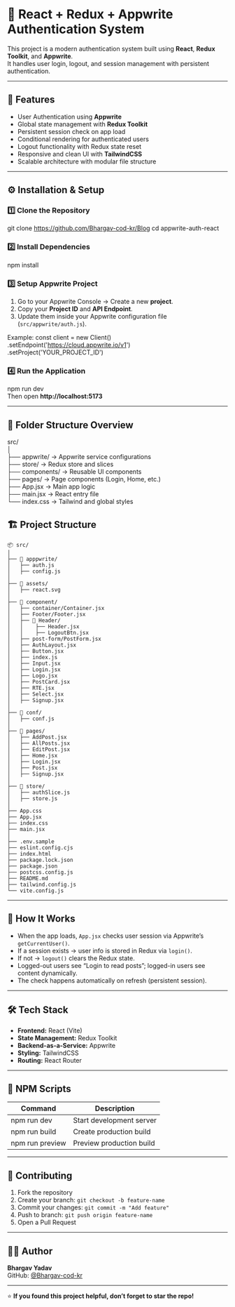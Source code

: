 # 🔐 React + Redux + Appwrite Authentication System

This project is a modern authentication system built using **React**, **Redux Toolkit**, and **Appwrite**.  
It handles user login, logout, and session management with persistent authentication.

---

## 🚀 Features

- User Authentication using **Appwrite**
- Global state management with **Redux Toolkit**
- Persistent session check on app load
- Conditional rendering for authenticated users
- Logout functionality with Redux state reset
- Responsive and clean UI with **TailwindCSS**
- Scalable architecture with modular file structure

---

## ⚙️ Installation & Setup

### 1️⃣ Clone the Repository
git clone https://github.com/Bhargav-cod-kr/Blog
cd appwrite-auth-react

### 2️⃣ Install Dependencies
npm install

### 3️⃣ Setup Appwrite Project
1. Go to your Appwrite Console → Create a new **project**.  
2. Copy your **Project ID** and **API Endpoint**.  
3. Update them inside your Appwrite configuration file (`src/appwrite/auth.js`).

Example:
const client = new Client()
    .setEndpoint('https://cloud.appwrite.io/v1')
    .setProject('YOUR_PROJECT_ID')

### 4️⃣ Run the Application
npm run dev  
Then open **http://localhost:5173**

---

## 🧩 Folder Structure Overview

src/  
│  
├── appwrite/           → Appwrite service configurations  
├── store/              → Redux store and slices  
├── components/         → Reusable UI components  
├── pages/              → Page components (Login, Home, etc.)  
├── App.jsx             → Main app logic  
├── main.jsx            → React entry file  
└── index.css           → Tailwind and global styles  

## 🏗️ Project Structure

```
📦 src/
│
├── 📁 apppwrite/
│   ├── auth.js
│   ├── config.js
│
├── 📁 assets/
│   ├── react.svg
│
├── 📁 component/
│   ├── container/Container.jsx
│   ├── Footer/Footer.jsx
│   ├── 📁 Header/
│   │    ├── Header.jsx
│   │    ├── LogoutBtn.jsx
│   ├── post-form/PostForm.jsx
│   ├── AuthLayout.jsx
│   ├── Button.jsx
│   ├── index.js
│   ├── Input.jsx
│   ├── Login.jsx
│   ├── Logo.jsx
│   ├── PostCard.jsx
│   ├── RTE.jsx
│   ├── Select.jsx
│   ├── Signup.jsx
│
├── 📁 conf/
│   ├── conf.js
│
├── 📁 pages/
│   ├── AddPost.jsx
│   ├── AllPosts.jsx
│   ├── EditPost.jsx
│   ├── Home.jsx
│   ├── Login.jsx
│   ├── Post.jsx
│   ├── Signup.jsx
│
├── 📁 store/
│   ├── authSlice.js
│   ├── store.js
│
├── App.css
├── App.jsx
├── index.css
├── main.jsx
│
├── .env.sample
├── eslint.config.cjs
├── index.html
├── package.lock.json
├── package.json
├── postcss.config.js
├── README.md
├── tailwind.config.js
└── vite.config.js

```

---

## 🧠 How It Works

- When the app loads, `App.jsx` checks user session via Appwrite’s `getCurrentUser()`.  
- If a session exists → user info is stored in Redux via `login()`.  
- If not → `logout()` clears the Redux state.  
- Logged-out users see “Login to read posts”; logged-in users see content dynamically.  
- The check happens automatically on refresh (persistent session).  

---

## 🛠️ Tech Stack

- **Frontend:** React (Vite)
- **State Management:** Redux Toolkit
- **Backend-as-a-Service:** Appwrite
- **Styling:** TailwindCSS
- **Routing:** React Router

---

## 🧾 NPM Scripts

| Command | Description |
|----------|--------------|
| npm run dev | Start development server |
| npm run build | Create production build |
| npm run preview | Preview production build |

---

## 🤝 Contributing

1. Fork the repository  
2. Create your branch: `git checkout -b feature-name`  
3. Commit your changes: `git commit -m "Add feature"`  
4. Push to branch: `git push origin feature-name`  
5. Open a Pull Request  

---

## 👨‍💻 Author

**Bhargav Yadav**  
GitHub: [@Bhargav-cod-kr](https://github.com/Bhargav-cod-kr)

---

⭐ **If you found this project helpful, don’t forget to star the repo!**

